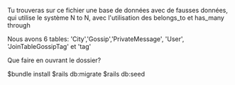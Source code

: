 Tu trouveras sur ce fichier une base de données avec de fausses données, qui utilise le système N to N, avec l'utilisation des belongs_to et has_many through

Nous avons 6 tables: 'City','Gossip','PrivateMessage', 'User', 'JoinTableGossipTag' et 'tag'

Que faire en ouvrant le dossier?

$bundle install
$rails db:migrate
$rails db:seed

